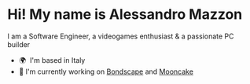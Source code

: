 Hi! My name is Alessandro Mazzon
=========================================================================================================================================

I am a Software Engineer, a videogames enthusiast & a passionate PC builder

* 🌍  I'm based in Italy
* 🚀  I'm currently working on [Bondscape](https://bondscape.desmos.network) and [Mooncake](https://mooncake.space/)
